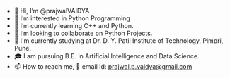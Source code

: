 - 👋 Hi, I’m @prajwalVAIDYA
- 👀 I’m interested in Python Programming 
- 🌱 I’m currently learning C++ and Python.
- 💞️ I’m looking to collaborate on Python Projects.
- 🏫 I'm currently studying at Dr. D. Y. Patil Institute of Technology, Pimpri, Pune.
- 🎓 I am pursuing B.E. in Artificial Intelligence and Data Science. 
- 📫 How to reach me, 
        📧 email Id: prajwal.p.vaidya@gmail.com

<!---
prajwalVAIDYA/prajwalVAIDYA is a ✨ special ✨ repository because its `README.md` (this file) appears on your GitHub profile.
You can click the Preview link to take a look at your changes.
--->
